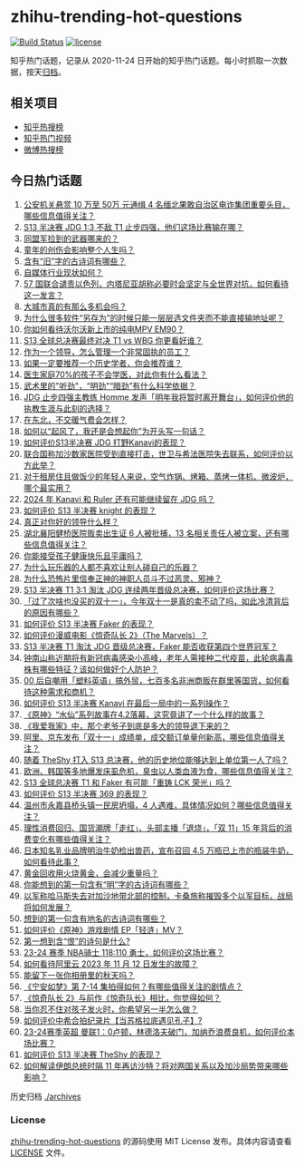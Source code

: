 # zhihu-trending-hot-questions

[![Build Status](https://github.com/justjavac/zhihu-trending-hot-questions/workflows/ci/badge.svg?branch=master)](https://github.com/justjavac/zhihu-trending-hot-questions/actions)
[![license](https://img.shields.io/github/license/justjavac/zhihu-trending-hot-questions)](https://github.com/justjavac/zhihu-trending-hot-questions/blob/master/LICENSE)

知乎热门话题，记录从 2020-11-24
日开始的知乎热门话题。每小时抓取一次数据，按天[归档](./archives)。

## 相关项目

- [知乎热搜榜](https://github.com/justjavac/zhihu-trending-top-search)
- [知乎热门视频](https://github.com/justjavac/zhihu-trending-hot-video)
- [微博热搜榜](https://github.com/justjavac/weibo-trending-hot-search)

## 今日热门话题

<!-- BEGIN -->
<!-- 最后更新时间 Mon Nov 13 2023 05:01:44 GMT+0800 (China Standard Time) -->

1. [公安机关悬赏 10 万至 50万 元通缉 4 名缅北果敢自治区电诈集团重要头目，哪些信息值得关注？](https://www.zhihu.com/question/629924503)
1. [S13 半决赛 JDG 1:3 不敌 T1 止步四强，他们这场比赛输在哪？](https://www.zhihu.com/question/629944560)
1. [同盟军捡到的武器哪来的？](https://www.zhihu.com/question/628482682)
1. [童年的创伤会影响整个人生吗？](https://www.zhihu.com/question/565697130)
1. [含有“旧”字的古诗词有哪些？](https://www.zhihu.com/question/629953026)
1. [自媒体行业现状如何？](https://www.zhihu.com/question/480844849)
1. [57 国联合谴责以色列，内塔尼亚胡称必要时会坚定与全世界对抗，如何看待这一发言？](https://www.zhihu.com/question/629938163)
1. [大城市真的有那么多机会吗？](https://www.zhihu.com/question/422648061)
1. [为什么很多软件“另存为”的时候只能一层层选文件夹而不能直接输地址呢？](https://www.zhihu.com/question/628399152)
1. [你如何看待沃尔沃新上市的纯电MPV EM90？](https://www.zhihu.com/question/629950984)
1. [S13 全球总决赛最终对决 T1 vs WBG 你更看好谁？](https://www.zhihu.com/question/629944276)
1. [作为一个领导，怎么管理一个非常固执的员工？](https://www.zhihu.com/question/629343019)
1. [如果一定要推荐一个历史学者，你会推荐谁？](https://www.zhihu.com/question/621253280)
1. [医生家庭70%的孩子不会学医，对此你有什么看法？](https://www.zhihu.com/question/629583140)
1. [武术里的"听劲"，“明劲"“暗劲”有什么科学依据？](https://www.zhihu.com/question/626500726)
1. [JDG 止步四强主教练 Homme 发声「明年我将暂时离开舞台」，如何评价他的执教生涯与此刻的选择？](https://www.zhihu.com/question/629947665)
1. [在东北，不交暖气费会怎样？](https://www.zhihu.com/question/628883017)
1. [如何以“起风了，我还是会想起你”为开头写一句话？](https://www.zhihu.com/question/629868166)
1. [如何评价S13半决赛 JDG 打野Kanavi的表现？](https://www.zhihu.com/question/629944500)
1. [联合国称加沙数家医院受到直接打击，世卫与希法医院失去联系，如何评价以方此举？](https://www.zhihu.com/question/629941061)
1. [对于租房住且做饭少的年轻人来说，空气炸锅、烤箱、蒸烤一体机、微波炉，哪个最实用？](https://www.zhihu.com/question/515562533)
1. [2024 年 Kanavi 和 Ruler 还有可能继续留在 JDG 吗？](https://www.zhihu.com/question/624486484)
1. [如何评价 S13 半决赛 knight 的表现？](https://www.zhihu.com/question/629922617)
1. [真正对你好的领导什么样？](https://www.zhihu.com/question/629308361)
1. [湖北襄阳健桥医院贩卖出生证 6 人被批捕，13 名相关责任人被立案，还有哪些信息值得关注？](https://www.zhihu.com/question/629927344)
1. [你能接受孩子健康快乐且平庸吗？](https://www.zhihu.com/question/629930446)
1. [为什么玩乐器的人都不喜欢让别人碰自己的乐器？](https://www.zhihu.com/question/377421755)
1. [为什么恐怖片里信奉正神的神职人员斗不过恶灵、邪神？](https://www.zhihu.com/question/543052194)
1. [S13 半决赛 T1 3:1 淘汰 JDG 连续两年晋级总决赛，如何评价这场比赛？](https://www.zhihu.com/question/629932216)
1. [「过了次啥也没买的双十一」，今年双十一是真的卖不动了吗，如此冷清背后的原因有哪些？](https://www.zhihu.com/question/629937136)
1. [如何评价 S13 半决赛 Faker 的表现？](https://www.zhihu.com/question/629938245)
1. [如何评价漫威电影《惊奇队长 2》（The Marvels）？](https://www.zhihu.com/question/629159066)
1. [S13 半决赛 T1 淘汰 JDG 晋级总决赛，Faker 能否收获第四个世界冠军？](https://www.zhihu.com/question/629924361)
1. [钟南山称近期将有新冠病毒感染小高峰，老年人需接种二代疫苗，此轮病毒毒株有哪些特征？该如何做好个人防护？](https://www.zhihu.com/question/629855713)
1. [00 后自嘲用「塑料英语」搞外贸，七百多名非洲商贩在群里等国货，如何看待这种需求和商机？](https://www.zhihu.com/question/629774496)
1. [如何评价 S13 半决赛 Kanavi 在最后一局中的一系列操作？](https://www.zhihu.com/question/629944295)
1. [《原神》“水仙”系列故事在4.2落幕，这究竟讲了一个什么样的故事？](https://www.zhihu.com/question/629696967)
1. [《我爱我家》中，那个老爷子到底是多大的领导退下来的？](https://www.zhihu.com/question/50253581)
1. [阿里、京东发布「双十一」成绩单，成交额订单量创新高，哪些信息值得关注？](https://www.zhihu.com/question/629916403)
1. [随着 TheShy 打入 S13 总决赛，他的历史地位能够达到上单位第一人了吗？](https://www.zhihu.com/question/629869857)
1. [欧洲、韩国等多地爆发床虱危机，臭虫以人类血液为食，哪些信息值得关注？](https://www.zhihu.com/question/629914594)
1. [S13 全球总决赛 T1 和 Faker 有可能「重铸 LCK 荣光」吗？](https://www.zhihu.com/question/629260103)
1. [如何评价 S13 半决赛 369 的表现？](https://www.zhihu.com/question/629922536)
1. [温州市永嘉县桥头镇一民房坍塌，4 人遇难，具体情况如何？哪些信息值得关注？](https://www.zhihu.com/question/629913421)
1. [理性消费回归、国货潮牌「走红」、头部主播「退烧」，「双 11」15 年背后的消费变化有哪些值得关注？](https://www.zhihu.com/question/629917908)
1. [日本知名乳业品牌明治牛奶检出兽药，宣布召回 4.5 万瓶已上市的瓶装牛奶，如何看待此事？](https://www.zhihu.com/question/629922322)
1. [黄金回收用火烧黄金，会减少重量吗？](https://www.zhihu.com/question/616345521)
1. [你能想到的第一句含有“明”字的古诗词有哪些？](https://www.zhihu.com/question/629851853)
1. [以军称哈马斯失去对加沙地带北部的控制，卡桑旅称摧毁多个以军目标，战局将如何发展？](https://www.zhihu.com/question/629913412)
1. [想到的第一句含有地名的古诗词有哪些？](https://www.zhihu.com/question/629940158)
1. [如何评价《原神》游戏剧情 EP「轻涟」MV？](https://www.zhihu.com/question/629738068)
1. [第一想到含“恨”的诗句是什么?](https://www.zhihu.com/question/629888470)
1. [23-24 赛季 NBA骑士 118:110 勇士，如何评价这场比赛？](https://www.zhihu.com/question/629915317)
1. [如何看待阿里云 2023 年 11 月 12 日发生的故障？](https://www.zhihu.com/question/629942630)
1. [能留下一张你相册里的秋天吗？](https://www.zhihu.com/question/629840475)
1. [《宁安如梦》第 7-14 集拍得如何？有哪些值得关注的剧情点？](https://www.zhihu.com/question/629462255)
1. [《惊奇队长 2》与前作《惊奇队长》相比，你觉得如何？](https://www.zhihu.com/question/629577674)
1. [当你忍不住对孩子发火时，你希望另一半怎么做？](https://www.zhihu.com/question/629215522)
1. [如何评价中希合拍纪录片【当苏格拉底遇见孔子】?](https://www.zhihu.com/question/629711784)
1. [23-24赛季英超 曼联1：0卢顿，林德洛夫破门，加纳乔浪费良机，如何评价本场比赛？](https://www.zhihu.com/question/629884628)
1. [如何评价 S13 半决赛 TheShy 的表现？](https://www.zhihu.com/question/629869769)
1. [如何解读伊朗总统时隔 11 年再访沙特？将对两国关系以及加沙局势带来哪些影响？](https://www.zhihu.com/question/629858271)

<!-- END -->

历史归档 [./archives](./archives)

### License

[zhihu-trending-hot-questions](https://github.com/justjavac/zhihu-trending-hot-questions)
的源码使用 MIT License 发布。具体内容请查看 [LICENSE](./LICENSE) 文件。
